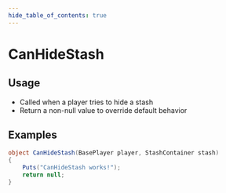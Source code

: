 ```yaml
---
hide_table_of_contents: true
---
```


# CanHideStash

## Usage

* Called when a player tries to hide a stash
* Return a non-null value to override default behavior

## Examples

```csharp title=""
object CanHideStash(BasePlayer player, StashContainer stash)
{
    Puts("CanHideStash works!");
    return null;
}
```
